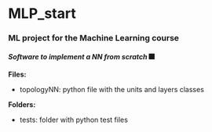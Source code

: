 # MLP_start

### ML project for the Machine Learning course

#### *Software to implement a NN from scratch* 🎆

**Files:** 

- topologyNN: python file with the units and layers classes

**Folders:**

- tests: folder with python test files 
